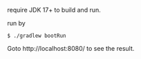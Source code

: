 require JDK 17+ to build and run.

run by 

```shell
$ ./gradlew bootRun
```

Goto http://localhost:8080/ to see the result.